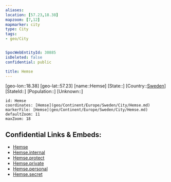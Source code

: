 ```yaml
---
aliases: 
location: [57.23,18.38]
mapzoom: [7,12] 
mapmarker: city 
type: City
tags:
- geo/City


SpocWebEntityId: 30885
isDeleted: false
confidential: public

title: Hemse
---
```

[geo-lon::18.38]
[geo-lat::57.23]
[name::Hemse]
[State::]
[Country::[Sweden](geo/Continent/Europe/Sweden.md)]
[StateId::]
[Population::]
[Unknown::]


```leaflet
id: Hemse
coordinates: [Hemse](geo/Continent/Europe/Sweden/City/Hemse.md)
markerFile: [Hemse](geo/Continent/Europe/Sweden/City/Hemse.md)
defaultZoom: 11 
maxZoom: 18
```


## Confidential Links & Embeds: 
- [Hemse](../../../../../../_public/geo/Continent/Europe/Sweden/City/Hemse.md) 
- [Hemse.internal](../../../../../../_internal/geo/Continent/Europe/Sweden/City/Hemse.internal.md) 
- [Hemse.protect](../../../../../../_protect/geo/Continent/Europe/Sweden/City/Hemse.protect.md) 
- [Hemse.private](../../../../../../_private/geo/Continent/Europe/Sweden/City/Hemse.private.md) 
- [Hemse.personal](../../../../../../_personal/geo/Continent/Europe/Sweden/City/Hemse.personal.md) 
- [Hemse.secret](../../../../../../_secret/geo/Continent/Europe/Sweden/City/Hemse.secret.md) 
